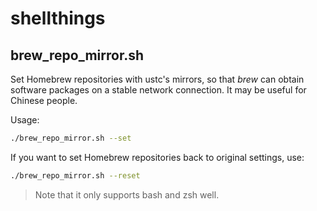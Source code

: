 # shellthings

## brew_repo_mirror.sh

Set Homebrew repositories with ustc's mirrors, so that *brew* can obtain software packages on a stable network connection. It may be useful for Chinese people.

Usage:

```sh
./brew_repo_mirror.sh --set
```

If you want to set Homebrew repositories back to original settings, use:

```sh
./brew_repo_mirror.sh --reset
```

> Note that it only supports bash and zsh well.

